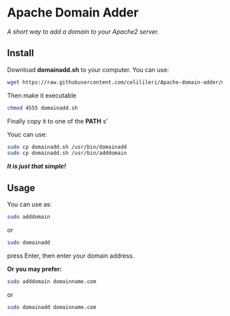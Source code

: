 # **Apache Domain Adder**
*A short way to add a domain to your Apache2 server.*

## **Install**
Download **domainadd.sh** to your computer. You can use:
~~~bash
wget https://raw.githubusercontent.com/celilileri/Apache-domain-adder/master/domainadd.sh
~~~

Then make it executable
~~~bash
chmod 4555 domainadd.sh
~~~

Finally copy it to one of the **PATH** s'

Youc can use:
~~~bash
sudo cp domainadd.sh /usr/bin/domainadd
sudo cp domainadd.sh /usr/bin/adddomain
~~~

***It is just that simple!***

## **Usage**

You can use as:

~~~bash
sudo adddomain
~~~

or

~~~bash
sudo domainadd
~~~


press Enter, then enter your domain address.

**Or you may prefer:**

~~~bash
sudo adddomain domainname.com
~~~

or

~~~bash
sudo domainadd domainname.com
~~~
